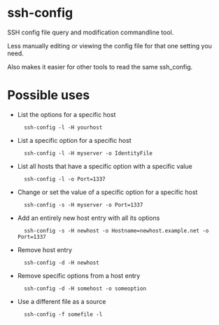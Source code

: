 ssh-config
==========

SSH config file query and modification commandline tool.

Less manually editing or viewing the config file for that one setting you need.

Also makes it easier for other tools to read the same ssh_config.

Possible uses
=============

- List the options for a specific host

        ssh-config -l -H yourhost

- List a specific option for a specific host

        ssh-config -l -H myserver -o IdentityFile

- List all hosts that have a specific option with a specific value
        
        ssh-config -l -o Port=1337

- Change or set the value of a specific option for a specific host
        
        ssh-config -s -H myserver -o Port=1337

- Add an entirely new host entry with all its options
        
        ssh-config -s -H newhost -o Hostname=newhost.example.net -o Port=1337

- Remove host entry
        
        ssh-config -d -H newhost

- Remove specific options from a host entry
        
        ssh-config -d -H somehost -o someoption

- Use a different file as a source
        
        ssh-config -f somefile -l
